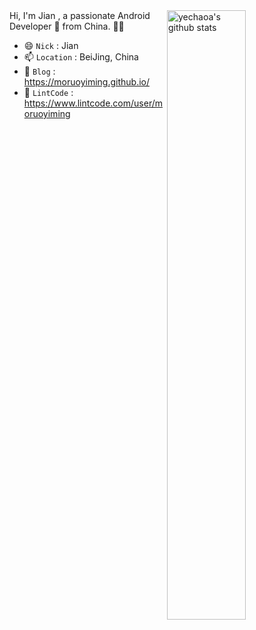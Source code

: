 
<img align="right" alt="yechaoa's github stats" width="50%" src="https://github-readme-stats.vercel.app/api?username=moruoyiming&show_icons=true">
 Hi, I'm Jian , a passionate Android Developer 🚀 from China. 🌸🌸

- 😄 `Nick` : Jian
- 📫 `Location` : BeiJing, China
- 🚀 `Blog` : https://moruoyiming.github.io/
- 🎯 `LintCode` : https://www.lintcode.com/user/moruoyiming
